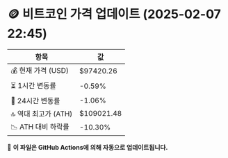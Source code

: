 # 🪙 비트코인 가격 업데이트 (2025-02-07 22:45)

| 항목                | 값 |
|--------------------|----------------|
| 💰 현재 가격 (USD) | $97420.26 |
| ⏳ 1시간 변동률    | -0.59% |
| 📆 24시간 변동률   | -1.06% |
| 🔝 역대 최고가 (ATH) | $109021.48 |
| 📉 ATH 대비 하락률 | -10.30% |

🔄 **이 파일은 GitHub Actions에 의해 자동으로 업데이트됩니다.**
